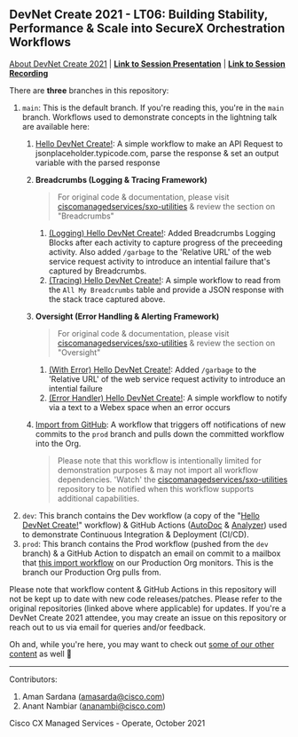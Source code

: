 ## DevNet Create 2021 - LT06: Building Stability, Performance &amp; Scale into SecureX Orchestration Workflows

[About DevNet Create 2021](https://developer.cisco.com/devnetcreate/2021) | [**Link to Session Presentation**](https://github.com/ciscomanagedservices/devnet-create-2021/raw/main/00-DVNT21-LT06.ppsx) | [**Link to Session Recording**](https://www.youtube.com/watch?v=jDivvicnzog) 

There are **three** branches in this repository:

1. `main`: This is the default branch. If you're reading this, you're in the `main` branch. Workflows used to demonstrate concepts in the lightning talk are available here:
    1. [Hello DevNet Create!](/01-HelloDevNetCreate__definition_workflow_01RGVDI3KMSTE7EWiOzBB40pkcEfdc7CNWv): A simple workflow to make an API Request to jsonplaceholder.typicode.com, parse the response & set an output variable with the parsed response
    2. **Breadcrumbs (Logging & Tracing Framework)**

        > For original code & documentation, please visit [ciscomanagedservices/sxo-utilities](https://github.com/ciscomanagedservices/sxo-utilities) & review the section on "Breadcrumbs"
        1. [(Logging) Hello DevNet Create!](/02-Logging-HelloDevNetCreate__definition_workflow_01RGVOR5L9C334UpTjF9kCWnsAuCldUQJfm/): Added Breadcrumbs Logging Blocks after each activity to capture progress of the preceeding activity. Also added `/garbage` to the 'Relative URL' of the web service request activity to introduce an intential failure that's captured by Breadcrumbs.
        2. [(Tracing) Hello DevNet Create!](/03-Tracing-HelloDevNetCreate__definition_workflow_01RGWNB3HROTQ25NFgF7IRrU7eXDdh2kpYs/): A simple workflow to read from the `All My Breadcrumbs` table and provide a JSON response with the stack trace captured above.
    3. **Oversight (Error Handling & Alerting Framework)**

        > For original code & documentation, please visit [ciscomanagedservices/sxo-utilities](https://github.com/ciscomanagedservices/sxo-utilities) & review the section on "Oversight"
        1. [(With Error) Hello DevNet Create!](/04-WithError-HelloDevNetCreate__definition_workflow_01RHRLZAY87LA06dyNiURM5Dmfrdeb9MxfS/): Added `/garbage` to the 'Relative URL' of the web service request activity to introduce an intential failure
        2. [(Error Handler) Hello DevNet Create!](/05-ErrorHandler-HelloDevNetCreate__definition_workflow_01RGW22SQVLYI4XiZljNv8KMmxVRdh5zhPV/): A simple workflow to notify via a text to a Webex space when an error occurs
    4. [Import from GitHub](/06-ImportFromGitHub__definition_workflow_01R8FL4PGG7AT69i8rPD2vtpJPVi0ByVMI8/): A workflow that triggers off notifications of new commits to the `prod` branch and pulls down the committed workflow into the Org. 

        > Please note that this workflow is intentionally limited for demonstration purposes & may not import all workflow dependencies. 'Watch' the [ciscomanagedservices/sxo-utilities](https://github.com/ciscomanagedservices/sxo-utilities) repository to be notified when this workflow supports additional capabilities.
2. `dev`: This branch contains the Dev workflow (a copy of the "[Hello DevNet Create!](/01-HelloDevNetCreate__definition_workflow_01RGVDI3KMSTE7EWiOzBB40pkcEfdc7CNWv)" workflow) & GitHub Actions ([AutoDoc](https://github.com/ciscomanagedservices/sxo-autodoc) & [Analyzer](https://github.com/ciscomanagedservices/sxo-analyzer)) used to demonstrate Continuous Integration & Deployment (CI/CD).
3. `prod`: This branch contains the Prod workflow (pushed from the `dev` branch) & a GitHub Action to dispatch an email on commit to a mailbox that [this import workflow](/06-ImportFromGitHub__definition_workflow_01R8FL4PGG7AT69i8rPD2vtpJPVi0ByVMI8/) on our Production Org monitors. This is the branch our Production Org pulls from.

Please note that workflow content & GitHub Actions in this repository will not be kept up to date with new code releases/patches. Please refer to the original repositories (linked above where applicable) for updates. If you're a DevNet Create 2021 attendee, you may create an issue on this repository or reach out to us via email for queries and/or feedback.

Oh and, while you're here, you may want to check out [some of our other content](https://github.com/ciscomanagedservices) as well 🚀 

---

Contributors:

1. Aman Sardana (amasarda@cisco.com)
2. Anant Nambiar (ananambi@cisco.com)

Cisco CX Managed Services - Operate, October 2021
